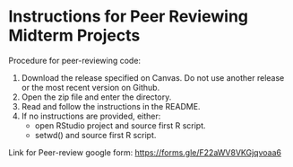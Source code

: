 # Instructions for Peer Reviewing Midterm Projects

Procedure for peer-reviewing code:
 1. Download the release specified on Canvas. Do not use another release or the most recent version on Github. 
 2. Open the zip file and enter the directory.
 3. Read and follow the instructions in the README.
 4. If no instructions are provided, either: 
    - open RStudio project and source first R script. 
    - setwd() and source first R script. 

Link for Peer-review google form: https://forms.gle/F22aWV8VKGjqvoaa6